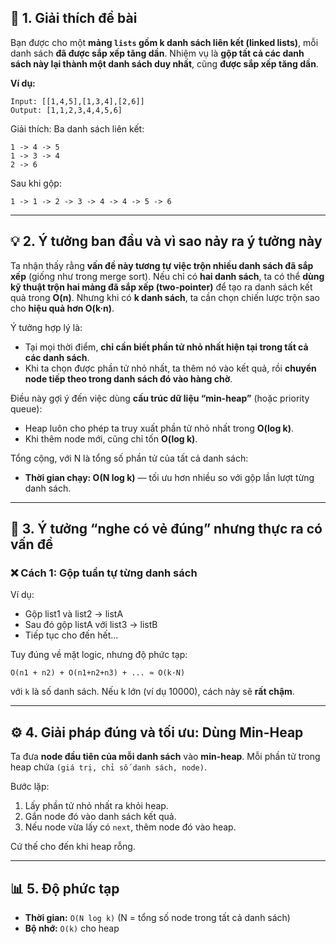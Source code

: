 ## 🧩 1. Giải thích đề bài

Bạn được cho một **mảng `lists` gồm k danh sách liên kết (linked lists)**, mỗi danh sách **đã được sắp xếp tăng dần**.
Nhiệm vụ là **gộp tất cả các danh sách này lại thành một danh sách duy nhất**, cũng **được sắp xếp tăng dần**.

**Ví dụ:**

```
Input: [[1,4,5],[1,3,4],[2,6]]
Output: [1,1,2,3,4,4,5,6]
```

Giải thích:
Ba danh sách liên kết:

```
1 -> 4 -> 5
1 -> 3 -> 4
2 -> 6
```

Sau khi gộp:

```
1 -> 1 -> 2 -> 3 -> 4 -> 4 -> 5 -> 6
```

---

## 💡 2. Ý tưởng ban đầu và vì sao nảy ra ý tưởng này

Ta nhận thấy rằng **vấn đề này tương tự việc trộn nhiều danh sách đã sắp xếp** (giống như trong merge sort).
Nếu chỉ có **hai danh sách**, ta có thể **dùng kỹ thuật trộn hai mảng đã sắp xếp (two-pointer)** để tạo ra danh sách kết quả trong **O(n)**.
Nhưng khi có **k danh sách**, ta cần chọn chiến lược trộn sao cho **hiệu quả hơn O(k·n)**.

Ý tưởng hợp lý là:

* Tại mọi thời điểm, **chỉ cần biết phần tử nhỏ nhất hiện tại trong tất cả các danh sách**.
* Khi ta chọn được phần tử nhỏ nhất, ta thêm nó vào kết quả, rồi **chuyển node tiếp theo trong danh sách đó vào hàng chờ**.

Điều này gợi ý đến việc dùng **cấu trúc dữ liệu “min-heap”** (hoặc priority queue):

* Heap luôn cho phép ta truy xuất phần tử nhỏ nhất trong **O(log k)**.
* Khi thêm node mới, cũng chỉ tốn **O(log k)**.

Tổng cộng, với N là tổng số phần tử của tất cả danh sách:

* **Thời gian chạy: O(N log k)** — tối ưu hơn nhiều so với gộp lần lượt từng danh sách.

---

## 🚫 3. Ý tưởng “nghe có vẻ đúng” nhưng thực ra có vấn đề

### ❌ Cách 1: Gộp tuần tự từng danh sách

Ví dụ:

* Gộp list1 và list2 → listA
* Sau đó gộp listA với list3 → listB
* Tiếp tục cho đến hết...

Tuy đúng về mặt logic, nhưng độ phức tạp:

```
O(n1 + n2) + O(n1+n2+n3) + ... ≈ O(k·N)
```

với `k` là số danh sách.
Nếu k lớn (ví dụ 10000), cách này sẽ **rất chậm**.

---

## ⚙️ 4. Giải pháp đúng và tối ưu: Dùng Min-Heap

Ta đưa **node đầu tiên của mỗi danh sách** vào **min-heap**.
Mỗi phần tử trong heap chứa `(giá trị, chỉ số danh sách, node)`.

Bước lặp:

1. Lấy phần tử nhỏ nhất ra khỏi heap.
2. Gắn node đó vào danh sách kết quả.
3. Nếu node vừa lấy có `next`, thêm node đó vào heap.

Cứ thế cho đến khi heap rỗng.

---

## 📊 5. Độ phức tạp

* **Thời gian:** `O(N log k)`
  (N = tổng số node trong tất cả danh sách)
* **Bộ nhớ:** `O(k)` cho heap
